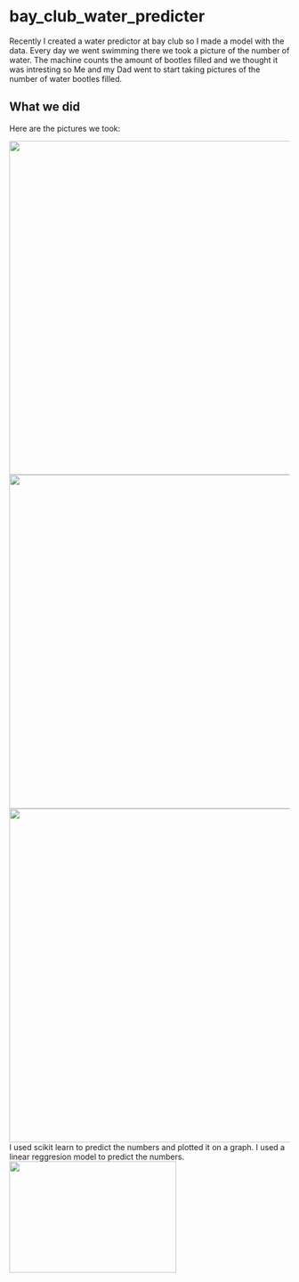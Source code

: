 # bay_club_water_predicter
Recently I created a water predictor at bay club so I made a model with the data. Every day we went   swimming there we took a picture of the number of water. The machine counts the amount of bootles filled and we thought it was intresting so Me and my Dad went to start taking pictures of the number of water bootles filled.
## What we did
Here are the pictures we took:


<img src="https://user-images.githubusercontent.com/69127002/202873949-8628fa9a-23bf-4a04-9dc5-8ca6873ca277.jpg"  width="600" height="600" />
<img src = "https://user-images.githubusercontent.com/69127002/202873949-8628fa9a-23bf-4a04-9dc5-8ca6873ca277.jpg" width = "600" height= "600" />
<img src = "https://user-images.githubusercontent.com/69127002/202873950-5eb79c15-34b9-4671-83d9-e48ae3c34f2c.jpg" width = "600" height = "600" />
I used scikit learn to predict the numbers and plotted it on a graph.
I used a linear reggresion model to predict the numbers.
<img src = "https://user-images.githubusercontent.com/69127002/202874990-04c2096c-c6a1-4826-9249-d1c83cca4c24.png" width = "300" height = "200" />

